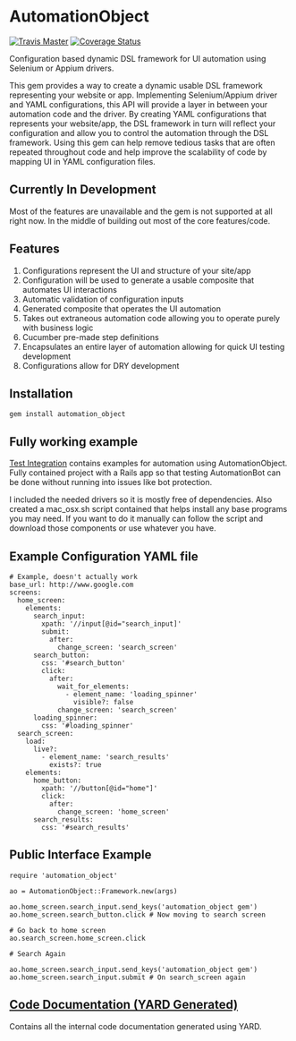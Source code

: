 # AutomationObject

[![Travis Master](https://travis-ci.org/mikeblatter/automation_object.svg?branch=master)](https://travis-ci.org/mikeblatter/automation_object/builds)
[![Coverage Status](https://coveralls.io/repos/github/mikeblatter/automation_object/badge.svg?branch=master)](https://coveralls.io/github/mikeblatter/automation_object?branch=master)

Configuration based dynamic DSL framework for UI automation using Selenium or Appium drivers.

This gem provides a way to create a dynamic usable DSL framework representing your website or app. Implementing Selenium/Appium driver
and YAML configurations, this API will provide a layer in between your automation code and the driver.
By creating YAML configurations that represents your website/app, the DSL framework in turn will reflect your configuration
and allow you to control the automation through the DSL framework.  Using this gem can help remove tedious tasks that are often
repeated throughout code and help improve the scalability of code by mapping UI in YAML configuration files.

## Currently In Development

Most of the features are unavailable and the gem is not supported at all right now. In the middle of building out most
of the core features/code.

## Features

1. Configurations represent the UI and structure of your site/app
2. Configuration will be used to generate a usable composite that automates UI interactions
3. Automatic validation of configuration inputs
4. Generated composite that operates the UI automation
5. Takes out extraneous automation code allowing you to operate purely with business logic
6. Cucumber pre-made step definitions
7. Encapsulates an entire layer of automation allowing for quick UI testing development
8. Configurations allow for DRY development

## Installation

```
gem install automation_object
```

## Fully working example

[Test Integration](/test_integration) contains examples for automation using AutomationObject. Fully contained
project with a Rails app so that testing AutomationBot can be done without running into issues 
like bot protection.

I included the needed drivers so it is mostly free of dependencies. Also created a mac_osx.sh script contained
that helps install any base programs you may need. If you want to do it manually can follow the script
and download those components or use whatever you have.

## Example Configuration YAML file

```
# Example, doesn't actually work
base_url: http://www.google.com
screens:
  home_screen:
    elements:
      search_input:
        xpath: '//input[@id="search_input]'
        submit:
          after:
            change_screen: 'search_screen'
      search_button:
        css: '#search_button'
        click:
          after:
            wait_for_elements:
              - element_name: 'loading_spinner'
                visible?: false
            change_screen: 'search_screen'
      loading_spinner:
        css: '#loading_spinner'
  search_screen:
    load:
      live?:
        - element_name: 'search_results'
          exists?: true
    elements:
      home_button:
        xpath: '//button[@id="home"]'
        click:
          after:
            change_screen: 'home_screen'
      search_results:
        css: '#search_results'
```

## Public Interface Example

```
require 'automation_object'

ao = AutomationObject::Framework.new(args)

ao.home_screen.search_input.send_keys('automation_object gem')
ao.home_screen.search_button.click # Now moving to search screen

# Go back to home screen
ao.search_screen.home_screen.click

# Search Again

ao.home_screen.search_input.send_keys('automation_object gem')
ao.home_screen.search_input.submit # On search_screen again

```

## [Code Documentation (YARD Generated)](https://mikeblatter.github.io/automation_object/docs/generated)

Contains all the internal code documentation generated using YARD.
